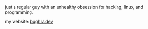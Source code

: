 just a regular guy with an unhealthy obsession for hacking, linux, and programming.

my website: [bughra.dev](https://bughra.dev)
